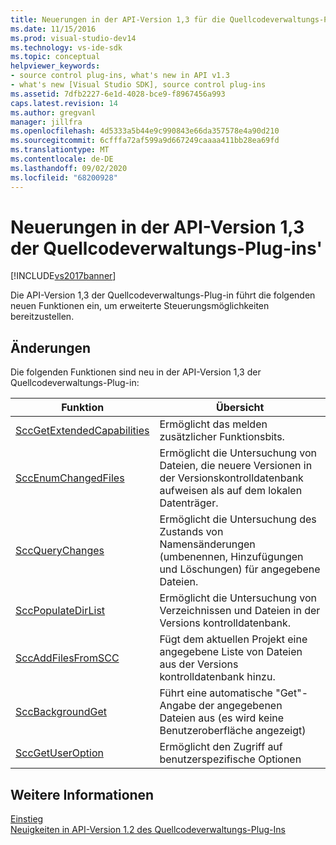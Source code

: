 ```yaml
---
title: Neuerungen in der API-Version 1,3 für die Quellcodeverwaltungs-Plug-ins&#39;Microsoft-Dokumentation
ms.date: 11/15/2016
ms.prod: visual-studio-dev14
ms.technology: vs-ide-sdk
ms.topic: conceptual
helpviewer_keywords:
- source control plug-ins, what's new in API v1.3
- what's new [Visual Studio SDK], source control plug-ins
ms.assetid: 7dfb2227-6e1d-4028-bce9-f8967456a993
caps.latest.revision: 14
ms.author: gregvanl
manager: jillfra
ms.openlocfilehash: 4d5333a5b44e9c990843e66da357578e4a90d210
ms.sourcegitcommit: 6cfffa72af599a9d667249caaaa411bb28ea69fd
ms.translationtype: MT
ms.contentlocale: de-DE
ms.lasthandoff: 09/02/2020
ms.locfileid: "68200928"
---
```

# <a name="what39s-new-in-the-source-control-plug-in-api-version-13"></a>Neuerungen in der API-Version 1,3 der Quellcodeverwaltungs-Plug-ins&#39;
[!INCLUDE[vs2017banner](../../includes/vs2017banner.md)]

Die API-Version 1,3 der Quellcodeverwaltungs-Plug-in führt die folgenden neuen Funktionen ein, um erweiterte Steuerungsmöglichkeiten bereitzustellen.  
  
## <a name="changes"></a>Änderungen  
 Die folgenden Funktionen sind neu in der API-Version 1,3 der Quellcodeverwaltungs-Plug-in:  
  
|Funktion|Übersicht|  
|--------------|--------------|  
|[SccGetExtendedCapabilities](../../extensibility/sccgetextendedcapabilities-function.md)|Ermöglicht das melden zusätzlicher Funktionsbits.|  
|[SccEnumChangedFiles](../../extensibility/sccenumchangedfiles-function.md)|Ermöglicht die Untersuchung von Dateien, die neuere Versionen in der Versionskontrolldatenbank aufweisen als auf dem lokalen Datenträger.|  
|[SccQueryChanges](../../extensibility/sccquerychanges-function.md)|Ermöglicht die Untersuchung des Zustands von Namensänderungen (umbenennen, Hinzufügungen und Löschungen) für angegebene Dateien.|  
|[SccPopulateDirList](../../extensibility/sccpopulatedirlist-function.md)|Ermöglicht die Untersuchung von Verzeichnissen und Dateien in der Versions kontrolldatenbank.|  
|[SccAddFilesFromSCC](../../extensibility/sccaddfilesfromscc-function.md)|Fügt dem aktuellen Projekt eine angegebene Liste von Dateien aus der Versions kontrolldatenbank hinzu.|  
|[SccBackgroundGet](../../extensibility/sccbackgroundget-function.md)|Führt eine automatische "Get"-Angabe der angegebenen Dateien aus (es wird keine Benutzeroberfläche angezeigt)|  
|[SccGetUserOption](../../extensibility/sccgetuseroption-function.md)|Ermöglicht den Zugriff auf benutzerspezifische Optionen|  
  
## <a name="see-also"></a>Weitere Informationen  
 [Einstieg](../../extensibility/internals/getting-started-with-source-control-plug-ins.md)   
 [Neuigkeiten in API-Version 1.2 des Quellcodeverwaltungs-Plug-Ins](../../extensibility/internals/what-s-new-in-the-source-control-plug-in-api-version-1-2.md)
